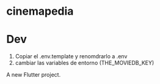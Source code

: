 # cinemapedia
# Dev
1. Copiar el .env.template y renomdrarlo a .env
2. cambiar las variables de entorno (THE_MOVIEDB_KEY)

A new Flutter project.
